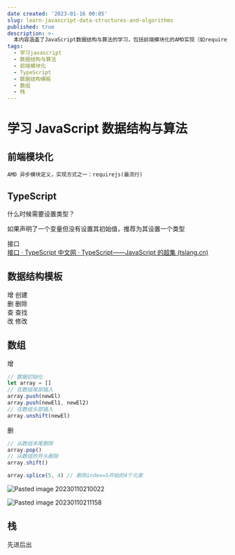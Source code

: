 ```yaml
---
date created: '2023-01-16 00:05'
slug: learn-javascript-data-structures-and-algorithms
published: true
description: >-
  本内容涵盖了JavaScript数据结构与算法的学习，包括前端模块化的AMD实现（如requirejs）、TypeScript中的类型设置和接口概念、数据结构的基本操作（增删查改）、数组的操作方法（如push、pop、unshift、shift和splice），以及栈的数据结构特点（先进后出）。此外，还提供了TypeScript中数组操作的示例代码和相关图片链接。
tags:
  - 学习javascript
  - 数据结构与算法
  - 前端模块化
  - TypeScript
  - 数据结构模板
  - 数组
  - 栈
---
```


# 学习 JavaScript 数据结构与算法

## 前端模块化

```
AMD 异步模块定义，实现方式之一：requirejs(最流行)
```

## TypeScript

什么时候需要设置类型？

如果声明了一个变量但没有设置其初始值，推荐为其设置一个类型

接口  
[接口 · TypeScript 中文网 · TypeScript——JavaScript 的超集 (tslang.cn)](https://www.tslang.cn/docs/handbook/interfaces.html)

## 数据结构模板

增 创建  
删 删除  
查 查找  
改 修改

## 数组

增

```typescript
// 数据初始化
let array = []
// 在数组尾部插入
array.push(newEl)
array.push(newEl1, newEl2)
// 在数组头部插入
array.unshift(newEl)
```

删

```typescript
// 从数组末尾删除
array.pop()
// 从数组的开头删除
array.shift()
```

```ts
array.splice(5, 4) // 删除index=5开始的4个元素
```

![Pasted image 20230110210022](https://pictures.kazoottt.top/2024/04/20240407-0b36d51ffeff7c19f392744c5cd5858b.png)

![Pasted image 20230110211158](https://pictures.kazoottt.top/2024/04/20240407-c01f559e8d8097e5e5773cf42338283c.png)

## 栈

先进后出
